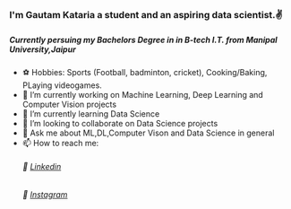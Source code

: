 ### I'm Gautam Kataria a student and an aspiring data scientist.✌️
##### Currently persuing my Bachelors Degree in in B-tech I.T. from Manipal University,Jaipur

- ⚽️ Hobbies: Sports (Football, badminton, cricket), Cooking/Baking, PLaying videogames.
- 🔭 I’m currently working on Machine Learning, Deep Learning and Computer Vision projects
- 🌱 I’m currently learning Data Science
- 👯 I’m looking to collaborate on Data Science projects
- 💬 Ask me about ML,DL,Computer Vison and Data Science in general
- 📫 How to reach me: 
  ######   💠 [Linkedin](https://www.linkedin.com/in/gautam-kataria-1241b71a0/)
  ######   💠 [Instagram](https://www.instagram.com/gautzz_k/?hl=en)
